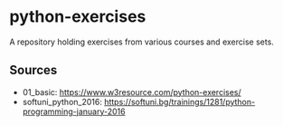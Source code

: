 # python-exercises
A repository holding exercises from various courses and exercise sets.

## Sources
* 01_basic: https://www.w3resource.com/python-exercises/
* softuni_python_2016: https://softuni.bg/trainings/1281/python-programming-january-2016
